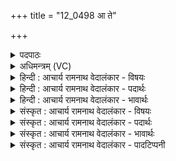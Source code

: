 +++
title = "12_0498 आ ते"

+++
<details><summary>पदपाठः</summary>

आ꣢। ते꣣। द꣡क्ष꣢꣯म्। म꣣योभु꣡व꣢म्। म꣣यः। भु꣡व꣢꣯म्। व꣡ह्नि꣢꣯म्। अ꣣द्य꣢। अ꣣। द्य꣢। वृ꣣णीमहे। पा꣡न्त꣢꣯म्। आ। पु꣣रुस्पृ꣡ह꣢म्। पु꣣रु। स्पृ꣡ह꣢꣯म्। ४९८।
</details>

<details><summary>अधिमन्त्रम् (VC)</summary>

- पवमानः सोमः
- भृगुर्वारुणिर्जमदग्निर्भार्गवो वा
- गायत्री
- षड्जः
- पावमानं काण्डम्
</details>

<details><summary>हिन्दी : आचार्य रामनाथ वेदालंकार - विषयः</summary>

अगले मन्त्र में सोम परमात्मा से बल की प्रार्थना है।
</details>

<details><summary>हिन्दी : आचार्य रामनाथ वेदालंकार - पदार्थः</summary>

पदार्थान्वय -  हे पवमान सोम, हे पवित्रतादायक आनन्दरसमय परमात्मन् ! हम (ते) आपके (मयोभुवम्) सुखदायक, (वह्निम्) लक्ष्य की ओर ले जानेवाले, (पान्तम्) रक्षक, (पुरुस्पृहम्) बहुत चाहने योग्य (दक्षम्) बल को (अद्य) आज (आ वृणीमहे) स्वीकार करते हैं ॥२॥
</details>

<details><summary>हिन्दी : आचार्य रामनाथ वेदालंकार - भावार्थः</summary>

भावार्थ -  परमात्मा से जो बल और शुभकर्मों में उत्साह प्राप्त होता है, उससे सुख, लक्ष्यपूर्ति और रक्षा की वृद्धि होती है ॥२॥
</details>

<details><summary>संस्कृत : आचार्य रामनाथ वेदालंकार - विषयः</summary>

अथ सोमं परमात्मानं बलं प्रार्थयते।
</details>

<details><summary>संस्कृत : आचार्य रामनाथ वेदालंकार - पदार्थः</summary>

पदार्थान्वय -  हे पवमान सोम ! पवित्रतादायक आनन्दरसमय परमात्मन् ! वयम् (ते) तव (मयोभुवम्) सुखदायकम्, (वह्निम्) लक्ष्यं प्रति वाहकम्, (पान्तम्) रक्षकम्, (पुरुस्पृहम्) बहु स्पृहणीयम् (दक्षम्) बलम्। दक्ष इति बलनाम। निघं० २।९। (अद्य) अस्मिन् दिने। संहितायां निपातत्वाद् दीर्घश्छान्दसः। (आ वृणीमहे) स्वीकुर्महे ॥२॥
</details>

<details><summary>संस्कृत : आचार्य रामनाथ वेदालंकार - भावार्थः</summary>

भावार्थ -  परमात्मनः सकाशाद् यद् बलं शुभकर्मसूत्साहश्च प्राप्यते, तेन सुखं लक्ष्यपूर्ती रक्षा च वर्धते ॥२॥
</details>

<details><summary>संस्कृत : आचार्य रामनाथ वेदालंकार - पादटिप्पनी</summary>

टिप्पनी -   १. ऋ० ९।६५।२८, ऋषिः भृगुर्वारुणिर्जमदग्निर्वा। साम० ११३७।
</details>
